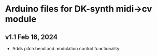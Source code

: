 # Arduino files for DK-synth midi->cv module
## v1.1 Feb 16, 2024
* Adds pitch bend and modulation control functionality

